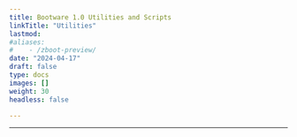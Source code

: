 ```yaml
---
title: Bootware 1.0 Utilities and Scripts
linkTitle: "Utilities"
lastmod:
#aliases:
#    - /zboot-preview/
date: "2024-04-17"
draft: false
type: docs
images: []
weight: 30
headless: false

---
```


-----



